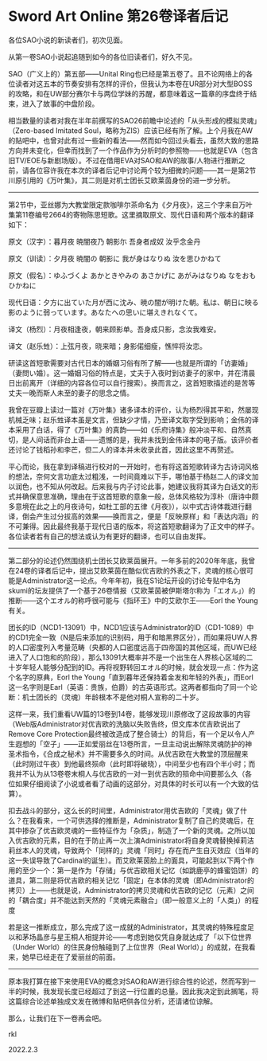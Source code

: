 # Sword Art Online 第26卷译者后记

各位SAO小说的新读者们，初次见面。

从第一卷SAO小说起追随到如今的各位旧读者们，好久不见。

SAO（广义上的）第五部——Unital Ring也已经是第五卷了。且不论网络上的各位读者对这五本的节奏安排有怎样的评价，但我认为本卷在UR部分对大型BOSS的攻略，和在UW部分赛尔卡与两位学妹的苏醒，都意味着这一篇章的序盘终于结束，进入了故事的中盘阶段。

相当数量的读者对我在半年前撰写的SAO26前瞻中论述的「从头形成的模拟灵魂」（Zero-based Imitated Soul，略称为ZIS）应该已经有所了解。上个月我在AW的贴吧中，也曾对此有过一些新的看法——然而如今回过头看去，虽然大致的思路方向并未变化，但幸而找到了一个作品作为分析时的参照物——也就是EVA（包含旧TV/EOE与新剧场版）。不过在借用EVA对SAO和AW的故事/人物进行推断之前，请各位容许我在本次的译者后记中讨论两个较为细微的问题——其一是第2节川原引用的《万叶集》，其二则是对机士团长艾欧莱茵身份的进一步分析。

***

第2节中，亚丝娜为大教堂限定款咖啡尔茶命名为《夕月夜》，这三个字来自万叶集第11卷编号2664的寄物陈思短歌。这里摘取原文、现代日语和两个版本的翻译如下：

原文（汉字）：暮月夜 暁闇夜乃 朝影尓 吾身者成奴 汝乎念金丹

原文（训读）：夕月夜 暁闇の 朝影に 我が身はなりぬ 汝を思ひかねて

原文（假名）：ゆふづくよ あかときやみの あさかげに あがみはなりぬ なをおもひかねに

现代日语：夕方に出ていた月が西に沈み、暁の闇が明けた朝。私は、朝日に映る影のように弱っています。あなたへの思いに堪えきれなくて。

译文（杨烈）：月夜相逢夜，朝来顾影单。吾身成只影，念汝我难安。

译文（赵乐甡）：上弦月夜，晓来暗；身影偌细瘦，憔悴将汝恋。

研读这首短歌需要对古代日本的婚姻习俗有所了解——也就是所谓的「访妻婚」（妻問い婚）。这一婚姻习俗的特点是，丈夫于入夜时到访妻子的家中，并在清晨日出前离开（详细的内容各位可以自行搜索）。换而言之，这首短歌描述的是苦等丈夫一晚而斯人未至的妻子的思念之情。

我曾在豆瓣上读过一篇对《万叶集》诸多译本的评价，认为杨烈得其平和，然屡现机械乏味；赵乐甡译本虽是文言，但缺少才情，乃至译文取字受到影响；金伟的译本采用了白话，得了《万叶集》的真韵——如《乐府诗集》般冲淡平和、自然真切，是人间话而非台上语——遗憾的是，我并未找到金伟译本的电子版。该评价者还讨论了钱稻孙和李芒，但二人的译本并未收录此首，因此这里不再赘述。

平心而论，我在拿到译稿进行校对的一开始时，也有将这首短歌转译为古诗词风格的想法，奈何文言功底太过粗浅，一时间竟难以下手，哪怕基于杨赵二人的译文加以润色，也不知从何改起。后来我与内子讨论此事，她建议我将其译为白话文的形式并确保意思准确，理由在于这首短歌的意象一般，总体风格较为淳朴（唐诗中颇多意境在此之上的月夜诗句，如杜工部的五律《月夜》），以中式古诗体裁进行翻译，倒会产生过分拔高的效果——换而言之，便是「反映原样」和「表达内涵」的不可兼得。因此最终我基于现代日语的版本，将这首短歌翻译为了正文中的样子。各位读者若有自己的想法或认为有更好的翻译，也可以自由发挥。

***

第二部分的论述仍然围绕机士团长艾欧莱茵展开。一年多前的2020年年底，我曾在24卷的译者后记中，提出艾欧莱茵在酷似优吉欧的外表之下，灵魂的核心很可能是Administrator这一论点。今年年初，我在S1论坛开设的讨论专贴中名为skumi的坛友提供了一个基于26卷情报（艾欧莱茵被伊斯塔尔称为「エオル」）的推断——这个エオル的称呼很可能与《指环王》中的艾欧尔王——Eorl the Young有关。

团长的ID（NCD1-13091）中，NCD1应该与Administrator的ID（CD1-1089）中的CD1完全一致（N是后来添加的识别码，用于和暗黑界区分），而如果将UW人界的人口密度列入考量范畴（央都的人口密度远高于四帝国的其他区域，而UW已经进入了人口饱和的阶段），那么13091大概率并不是一个出生在人界核心区域的二十岁年轻人能够分配到的ID。再将视野转回エオル的时候，就会发现一点：作为这个名字的原典，Eorl the Young「直到暮年还保持着金发和年轻的外表」，而Eorl这一名字则是Earl（英语：贵族，伯爵）的古英语形式。这两者都指向了同一个论断：机士团长的（灵魂）年龄根本不是他对桐人宣称的二十岁。

这样一来，我们重看UW篇的13卷到14卷，能够发现川原修改了这段故事的内容（Web版Administrator对优吉欧的洗脑以失败告终，但文库本优吉欧说出了Remove Core Protection最终被改造成了整合骑士）的背后，有一个足以令人产生遐想的「空子」——正如爱丽丝在13卷所言，一旦主动说出解除灵魂防护的神圣术指令，《合成之秘术》并不需要多久的时间。从优吉欧在大教堂的顶层醒来（此时刚过午夜）到他最终殒命（此时即将破晓），中间至少也有四个半小时；而我并不认为从13卷卷末桐人与优吉欧的一对一到优吉欧的殒命中间要那么久（各位如果仔细阅读了小说或者看了动画的这部分，对具体的时长可以有一个大致的估算）。

扣去战斗的部分，这么长的时间里，Administrator用优吉欧的「灵魂」做了什么？在我看来，一个可供选择的推断是，Administrator复制了自己的灵魂后，在其中掺杂了优吉欧灵魂的一些特征作为「杂质」，制造了一个新的灵魂。之所以加入优吉欧的元素，目的在于防止再一次上演Administrator将自身灵魂替换掉莉洁莉丝本人的灵魂，导致两个「同样的」灵魂「同时」存在而产生自灭效应（当年的这一失误导致了Cardinal的诞生）。而艾欧莱茵脸上的面具，可能起到以下两个作用的至少一个：第一是作为「存储」与优吉欧相关记忆（如跳鹿亭的蜂蜜馅饼）的道具，第二则是将优吉欧的相关记忆「固定」在本体的灵魂（即Administrator的拷贝）上——也就是说，Administrator的拷贝灵魂和优吉欧的记忆（元素）之间的「耦合度」并不能达到天然的「灵魂元素融合」（即一般意义上的「人类」）的程度

若是这一推断成立，那么完成了这一成就的Administrator，其灵魂的特殊程度足以和茅场晶彦与星王桐人相提并论——考虑到她仅凭自身就达成了「以下位世界（Under World）的住民身份触碰到了上位世界（Real World）」的成就，在我看来，她早已经走在了爱丽丝的前面。

***

原本我打算在接下来使用EVA的概念对SAO和AW进行综合性的论述，然而写到一半的时候，我发现长度已经超过了到这一行位置的总量。因此我决定到此搁笔，将这篇综合论述单独成文发在微博和贴吧供各位分析，还请诸位谅解。

那么，让我们在下一卷再会吧。

rkl

2022.2.3
